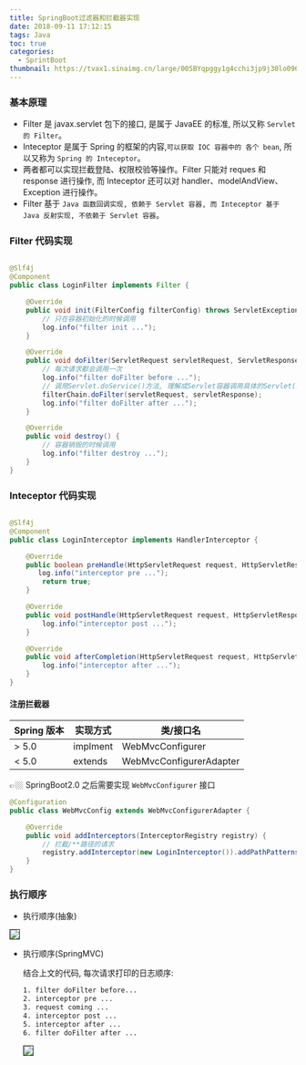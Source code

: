 ```yaml
---
title: SpringBoot过滤器和拦截器实现
date: 2018-09-11 17:12:15
tags: Java
toc: true
categories:
  - SprintBoot
thumbnail: https://tvax1.sinaimg.cn/large/005BYqpggy1g4cchi3jp9j30lo096mxc.jpg
---
```


### 基本原理

- Filter 是 javax.servlet 包下的接口, 是属于 JavaEE 的标准, 所以又称 `Servlet 的 Filter`。
- Inteceptor 是属于 Spring 的框架的内容,`可以获取 IOC 容器中的 各个 bean`, 所以又称为 `Spring 的 Inteceptor`。
- 两者都可以实现拦截登陆、权限校验等操作。Filter 只能对 reques 和 response 进行操作, 而 Inteceptor 还可以对 handler、modelAndView、Exception 进行操作。
- Filter 基于 `Java 函数回调实现, 依赖于 Servlet 容器, 而 Inteceptor 基于 Java 反射实现, 不依赖于 Servlet 容器`。

### Filter 代码实现

```java

@Slf4j
@Component
public class LoginFilter implements Filter {

    @Override
    public void init(FilterConfig filterConfig) throws ServletException {
        // 只在容器初始化的时候调用
        log.info("filter init ...");
    }

    @Override
    public void doFilter(ServletRequest servletRequest, ServletResponse servletResponse, FilterChain filterChain) throws IOException, ServletException {
        // 每次请求都会调用一次
        log.info("filter doFilter before ...");
        // 调用Servlet.doService()方法, 理解成Servlet容器调用具体的Servlet(Inteceptor在其中)
        filterChain.doFilter(servletRequest, servletResponse);
        log.info("filter doFilter after ...");
    }

    @Override
    public void destroy() {
        // 容器销毁的时候调用
        log.info("filter destroy ...");
    }
}
```

<!-- more -->

### Inteceptor 代码实现

```java

@Slf4j
@Component
public class LoginInterceptor implements HandlerInterceptor {

    @Override
    public boolean preHandle(HttpServletRequest request, HttpServletResponse response, Object handler) throws Exception {
       log.info("interceptor pre ...");
        return true;
    }

    @Override
    public void postHandle(HttpServletRequest request, HttpServletResponse response, Object handler, ModelAndView modelAndView) throws Exception {
        log.info("interceptor post ...");
    }

    @Override
    public void afterCompletion(HttpServletRequest request, HttpServletResponse response, Object handler, Exception ex) throws Exception {
        log.info("interceptor after ...");
    }
}

```

#### 注册拦截器

| Spring 版本 | 实现方式 | 类/接口名               |
| ----------- | -------- | ----------------------- |
| > 5.0       | implment | WebMvcConfigurer        |
| < 5.0       | extends  | WebMvcConfigurerAdapter |

👉🏼 SpringBoot2.0 之后需要实现 `WebMvcConfigurer` 接口

```java
@Configuration
public class WebMvcConfig extends WebMvcConfigurerAdapter {

    @Override
    public void addInterceptors(InterceptorRegistry registry) {
        // 拦截/**路径的请求
        registry.addInterceptor(new LoginInterceptor()).addPathPatterns("/**");
    }
}
```

### 执行顺序

- 执行顺序(抽象)

 <img border="1" src="https://ae01.alicdn.com/kf/H796addf0992d465b80f4408405bcbf63n.jpg">

- 执行顺序(SpringMVC)

  结合上文的代码, 每次请求打印的日志顺序:

  ```bash
  1. filter doFilter before...
  2. interceptor pre ...
  3. request coming ...
  4. interceptor post ...
  5. interceptor after ...
  6. filter doFilter after ...
  ```

  <img src="https://ae01.alicdn.com/kf/H4e583638e0934a68b4816c1f335616fec.jpg" border="1">
